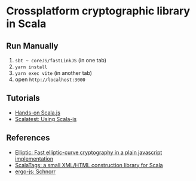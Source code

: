 # Crossplatform cryptographic library in Scala

## Run Manually

1. `sbt ~ coreJS/fastLinkJS` (in one tab) 
3. `yarn install`
4. `yarn exec vite` (in another tab)
5. open `http://localhost:3000`

## Tutorials
- [Hands-on Scala.js](https://www.lihaoyi.com/hands-on-scala-js/#Hands-onScala.js)
- [Scalatest: Using Scala-js](https://www.scalatest.org/user_guide/using_scalajs)

## References

- [Elliptic: Fast elliptic-curve cryptography in a plain javascript implementation](https://www.npmjs.com/package/elliptic)
- [ScalaTags: a small XML/HTML construction library for Scala](https://github.com/com-lihaoyi/scalatags) 
- [ergo-js: Schnorr](https://github.com/ergoplatform/ergo-js/blob/master/src/ergoSchnorr.js)